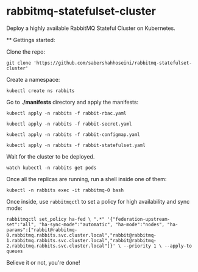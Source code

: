 # rabbitmq-statefulset-cluster
Deploy a highly available RabbitMQ Stateful Cluster on Kubernetes.

** Gettings started:

Clone the repo:

`git clone 'https://github.com/sabershahhoseini/rabbitmq-statefulset-cluster'`

Create a namespace:

`kubectl create ns rabbits`

Go to **./manifests** directory and apply the manifests:

`kubectl apply -n rabbits -f rabbit-rbac.yaml`

`kubectl apply -n rabbits -f rabbit-secret.yaml`

`kubectl apply -n rabbits -f rabbit-configmap.yaml`

`kubectl apply -n rabbits -f rabbit-statefulset.yaml`


Wait for the cluster to be deployed.

`watch kubectl -n rabbits get pods`

Once all the replicas are running, run a shell inside one of them:

`kubectl -n rabbits exec -it rabbitmq-0 bash`

Once inside, use `rabbitmqctl` to set a policy for high availability and sync mode:

`rabbitmqctl set_policy ha-fed \
    ".*" '{"federation-upstream-set":"all", "ha-sync-mode":"automatic", "ha-mode":"nodes", "ha-params":["rabbit@rabbitmq-0.rabbitmq.rabbits.svc.cluster.local","rabbit@rabbitmq-1.rabbitmq.rabbits.svc.cluster.local","rabbit@rabbitmq-2.rabbitmq.rabbits.svc.cluster.local"]}' \
    --priority 1 \
    --apply-to queues`
    
Believe it or not, you're done!
